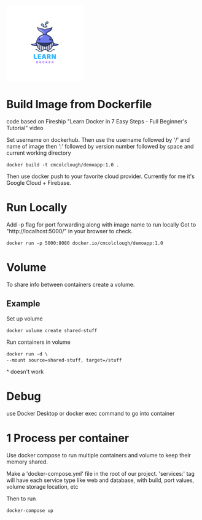 <p align="central">
    <img src="assets/Blue Whale Studio Cartoon Logo.png" height=200 width=200>
</p>

# Build Image from Dockerfile

code based on Fireship "Learn Docker in 7 Easy Steps - Full Beginner's Tutorial" video

Set username on dockerhub. Then use the username followed by '/' and name of image then ':' followed by version number followed by space and current working directory

```
docker build -t cmcolclough/demoapp:1.0 .
```

Then use docker push to your favorite cloud provider. Currently for me it's Google Cloud + Firebase.

# Run Locally
Add -p flag for port forwarding along with image name to run locally
Got to "http://localhost:5000/" in your browser to check.

```
docker run -p 5000:8080 docker.io/cmcolclough/demoapp:1.0
```

# Volume
To share info between containers create a volume.

## Example

Set up volume
```
docker volume create shared-stuff
```
Run containers in volume
```
docker run -d \
--mount source=shared-stuff, target=/stuff
```
^ doesn't work

# Debug
use Docker Desktop or docker exec command to go into container

# 1 Process per container

Use docker compose to run multiple containers and volume to keep their memory shared.

Make a 'docker-compose.yml' file in the root of our project.
'services:' tag will have each service type like web and database, with build, port values, volume storage location, etc

Then to run
```
docker-compose up 
```
